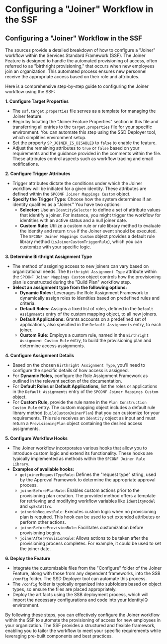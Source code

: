 # Configuring a &quot;Joiner&quot; Workflow in the SSF

## Configuring a "Joiner" Workflow in the SSF

The sources provide a detailed breakdown of how to configure a "Joiner" workflow within the Services Standard Framework (SSF). The Joiner Feature is designed to handle the automated provisioning of access, often referred to as "birthright provisioning," that occurs when new employees join an organization. This automated process ensures new personnel receive the appropriate access based on their role and attributes.

Here is a comprehensive step-by-step guide to configuring the Joiner workflow using the SSF:

**1. Configure Target Properties**

*   The `ssf.target.properties` file serves as a template for managing the Joiner feature.
*   Begin by locating the "Joiner Feature Properties" section in this file and transferring all entries to the `target.properties` file for your specific environment. You can automate this step using the SSD Deployer tool, which simplifies environment setup.
*   Set the property `SP_JOINER_IS_DISABLED` to `false` to enable the feature.
*   Adjust the remaining attributes to `true` or `false` based on your requirements and the guidance provided in the comments within the file. These attributes control aspects such as workflow tracing and email notifications.

**2. Configure Trigger Attributes**

*   Trigger attributes dictate the conditions under which the Joiner workflow will be initiated for a given identity. These attributes are defined within the `SPCONF Joiner Mappings Custom` object.
*   **Specify the Trigger Type:** Choose how the system determines if an identity qualifies as a "Joiner." You have two options:
    *   **Selector:** Use an `IdentitySelector` to define a set of attribute values that identify a joiner. For instance, you might trigger the workflow for identities with an active status and a null joiner date.
    *   **Custom Rule:** Utilize a custom rule or rule library method to evaluate the identity and return `true` if the Joiner event should be executed. The `SPCONF Joiner Mappings Custom` object provides a default rule library method (`isJoinerCustomTriggerRule`), which you can customize with your specific logic.

**3. Determine Birthright Assignment Type**

*   The method of assigning access to new joiners can vary based on organizational needs. The `Birthright Assignment Type` attribute within the `SPCONF Joiner Mappings Custom` object controls how the provisioning plan is constructed during the "Build Plan" workflow step.
*   **Select an assignment type from the following options:**
    *   **Dynamic Roles:** Leverages the Role Assignment Framework to dynamically assign roles to identities based on predefined rules and criteria.
    *   **Default Roles:** Assigns a fixed list of roles, defined in the `Default Assignments` entry of the custom mapping object, to all new joiners.
    *   **Default Applications:** Grants accounts on a predefined set of applications, also specified in the `Default Assignments` entry, to each joiner.
    *   **Custom Rule:** Employs a custom rule, named in the `Birthright Assignment Custom Rule` entry, to build the provisioning plan and determine access assignments.

**4. Configure Assignment Details**

*   Based on the chosen `Birthright Assignment Type`, you'll need to configure the specific details of how access is assigned.
*   For **Dynamic Roles,** configure the Role Assignment Framework as outlined in the relevant section of the documentation.
*   For **Default Roles or Default Applications**, list the roles or applications in the `Default Assignments` entry of the `SPCONF Joiner Mappings Custom` object.
*   For **Custom Rule,** provide the rule name in the `Plan Construction Custom Rule` entry. The custom mapping object includes a default rule library method (`buildCustomJoinerPlan`) that you can customize for your requirements.  This rule receives an `Identity` object as input and must return a `ProvisioningPlan` object containing the desired access assignments.

**5. Configure Workflow Hooks**

*   The Joiner workflow incorporates various hooks that allow you to introduce custom logic and extend its functionality. These hooks are typically implemented as methods within the `SPCONF Joiner Rule Library`.
*   **Examples of available hooks:**
    *   `getjoinerRequestTypeRule`: Defines the "request type" string, used by the Approval Framework to determine the appropriate approval process.
    *   `joinerBeforePlanRule`: Enables custom actions prior to the provisioning plan creation. The provided method offers a template for retrieving and modifying workflow variables like `identityModel` and `spExtAttrs`.
    *   `joinerNoRequestRule`: Executes custom logic when no provisioning plan is required. This hook can be used to set extended attributes or perform other actions.
    *   `joinerBeforeProvisionRule`: Facilitates customization before provisioning begins.
    *   `joinerAfterProvisionRule`: Allows actions to be taken after the provisioning process completes. For example, it could be used to set the joiner date.

**6. Deploy the Feature**

*   Integrate the customizable files from the "Configure" folder of the Joiner Feature, along with those from any dependent frameworks, into the SSB `/config` folder. The SSD Deployer tool can automate this process.
*   The `/config` folder is typically organized into subfolders based on object types, so ensure the files are placed appropriately.
*   Deploy the artifacts using the SSB deployment process, which will import the necessary configurations and code into your IdentityIQ environment.

By following these steps, you can effectively configure the Joiner workflow within the SSF to automate the provisioning of access for new employees in your organization. The SSF provides a structured and flexible framework, enabling you to tailor the workflow to meet your specific requirements while leveraging pre-built components and best practices.
